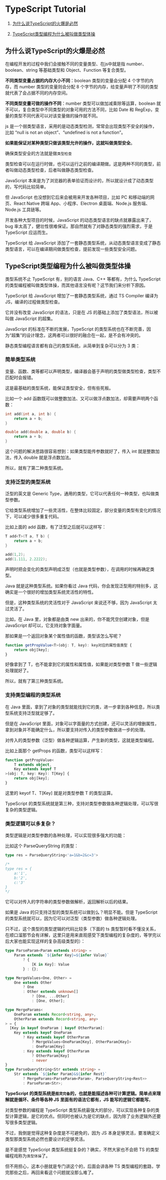 # TypeScript Tutorial

1. [为什么说TypeScript的火爆是必然](#为什么说typescript的火爆是必然)

1. [TypeScript类型编程为什么被叫做类型体操](#typescript类型编程为什么被叫做类型体操)

## 为什么说TypeScript的火爆是必然

在编程开发的过程中我们会接触不同的变量类型、在js中就是指 number、boolean、string 等基础类型和 Object、Function 等复合类型。


__不同类型变量占据的内存大小不同__：boolean 类型的变量会分配 4 个字节的内存，而 number 类型的变量则会分配 8 个字节的内存，给变量声明了不同的类型就代表了会占据不同的内存空间。


__不同类型变量可做的操作不同__：number 类型可以做加减乘除等运算，boolean 就不可以，复合类型中不同类型的对象可用的方法不同，比如 Date 和 RegExp，变量的类型不同代表可以对该变量做的操作就不同。


js 是一个弱类型语言，采用的是动态类型检测，常常会出现类型不安全的操作，比如  “null is not an object”、“undefined is not a function”。


__如果能保证对某种类型只做该类型允许的操作，这就叫做类型安全__。


确保类型安全的方法就是做`类型检查`


类型检查可以在运行时做，也可以运行之前的编译期做。这是两种不同的类型，前者叫做动态类型检查，后者叫做静态类型检查。


JavaScript 本来是为了浏览器的表单验证而设计的，所以就设计成了动态类型的，写代码比较简单。

但 JavaScript 也没想到它后来会被用来开发各种项目，比如 PC 和移动端的网页、React Native 跨端 App、小程序、Electron 桌面端、Node.js 服务端、Node.js 工具链等。

开发各种大型项目的时候，JavaScript 的动态类型语言的缺点就暴露出来了，bug 率太高了，健壮性很难保证。那自然就有了对静态类型的强烈需求，于是 TypeScript 应运而生。

TypeScript 给 JavaScript 添加了一套静态类型系统，从动态类型语言变成了静态类型语言，可以在编译期间做类型检查，提前发现一些类型安全问题。



## TypeScript类型编程为什么被叫做类型体操

类型系统不止 TypeScript 有，别的语言 Java、C++ 等都有，为什么 TypeScript 的类型编程被叫做类型体操，而其他语言没有呢？这节我们来分析下原因。

TypeScript 给 JavaScript 增加了一套静态类型系统，通过 TS Compiler 编译为 JS，编译的过程做类型检查。

它并没有改变 JavaScript 的语法，只是在 JS 的基础上添加了类型语法，所以被叫做 JavaScript 的超集。

JavaScript 的标准在不断的发展，TypeScript 的类型系统也在不断完善，因为“超集”的设计理念，这两者可以很好的融合在一起，是不会有冲突的。

静态类型编程语言都有自己的类型系统，从简单到复杂可以分为 3 类：

### 简单类型系统

变量、函数、类等都可以声明类型，编译器会基于声明的类型做类型检查，类型不匹配时会报错。

这是最基础的类型系统，能保证类型安全，但有些死板。

比如一个 add 函数既可以做整数加法、又可以做浮点数加法，却需要声明两个函数：

```c++
int add(int a, int b) {
    return a + b;
}

double add(double a, double b) {
    return a + b;
}
```

这个问题的解决思路很容易想到：如果类型能传参数就好了，传入 int 就是整数加法，传入 double 就是浮点数加法。

所以，就有了第二种类型系统。

### 支持泛型的类型系统

泛型的英文是 Generic Type，通用的类型，它可以代表任何一种类型，也叫做类型参数。

它给类型系统增加了一些灵活性，在整体比较固定，部分变量的类型有变化的情况下，可以减少很多重复代码。

比如上面的 add 函数，有了泛型之后就可以这样写：

```c++
T add<T>(T a, T b) {
    return a + b;
}

add(1,2);
add(1.111, 2.2222);
```

声明时把会变化的类型声明成泛型（也就是类型参数），在调用的时候再确定类型。

Java 就是这种类型系统。如果你看过 Java 代码，你会发现泛型用的特别多，这确实是一个很好的增加类型系统灵活性的特性。

但是，这种类型系统的灵活性对于 JavaScript 来说还不够，因为 JavaScript 太过灵活了。

比如，在 Java 里，对象都是由类 new 出来的，你不能凭空创建对象，但是 JavaScript 却可以，它支持对象字面量。

那如果是一个返回对象某个属性值的函数，类型该怎么写呢？

```ts
function getPropValue<T>(obj: T, key): key对应的属性值类型 {
    return obj[key];
}
```

好像拿到了 T，也不能拿到它的属性和属性值，如果能对类型参数 T 做一些逻辑处理就好了。

所以，就有了第三种类型系统。

### 支持类型编程的类型系统

在 Java 里面，拿到了对象的类型就能找到它的类，进一步拿到各种信息，所以类型系统支持泛型就足够了。

但是在 JavaScript 里面，对象可以字面量的方式创建，还可以灵活的增删属性，拿到对象并不能确定什么，所以要支持对传入的类型参数做进一步的处理。

对传入的类型参数（泛型）做各种逻辑运算，产生新的类型，这就是类型编程。

比如上面那个 getProps 的函数，类型可以这样写：

```ts
function getPropValue<
    T extends object,
    Key extends keyof T
>(obj: T, key: Key): T[Key] {
    return obj[key];
}
```

这里的 keyof T、T[Key] 就是对类型参数 T 的类型运算。

TypeScript 的类型系统就是第三种，支持对类型参数做各种逻辑处理，可以写很复杂的类型逻辑。

### 类型逻辑可以多复杂？

类型逻辑是对类型参数的各种处理，可以实现很多强大的功能：

比如这个 ParseQueryString 的类型：
```ts
type res = ParseQueryString<'a=1&b=2&c=3'>

/*
type res = {
    a:'1',
    b:'2',
    c:'3'
}
*/
```
它可以对传入的字符串的类型参数做解析，返回解析以后的结果。

如果是 Java 的只支持泛型的类型系统可以做到么？明显不能。但是 TypeScript 的类型系统就可以，因为它可以对泛型（类型参数）做各种逻辑处理。

只不过，这个类型的类型逻辑的代码比较多（下面的 ts 类型暂时看不懂没关系，在顺口溜那节会有详解，这里只是用来直观感受下类型编程的复杂度的，等学完以后大家也能实现这样的复杂高级类型的）：
```ts
type ParseParam<Param extends string> = 
    Param extends `${infer Key}=${infer Value}`
        ? {
            [K in Key]: Value 
        } : {};

type MergeValues<One, Other> = 
    One extends Other 
        ? One
        : Other extends unknown[]
            ? [One, ...Other]
            : [One, Other];

type MergeParams<
    OneParam extends Record<string, any>,
    OtherParam extends Record<string, any>
> = {
  [Key in keyof OneParam | keyof OtherParam]: 
    Key extends keyof OneParam
        ? Key extends keyof OtherParam
            ? MergeValues<OneParam[Key], OtherParam[Key]>
            : OneParam[Key]
        : Key extends keyof OtherParam 
            ? OtherParam[Key] 
            : never
}
type ParseQueryString<Str extends string> = 
    Str extends `${infer Param}&${infer Rest}`
        ? MergeParams<ParseParam<Param>, ParseQueryString<Rest>>
        : ParseParam<Str>;
```

__TypeScript 的类型系统是`图灵完备`的，也就是能描述各种可计算逻辑。简单点来理解就是循环、条件等各种 JS 里面有的语法它都有，JS 能写的逻辑它都能写__。

对类型参数的编程是 TypeScript 类型系统最强大的部分，可以实现各种复杂的类型计算逻辑，是它的优点。但同时也被认为是它的缺点，因为除了业务逻辑外还要写很多类型逻辑。

不过，我倒是觉得这种复杂度是不可避免的，因为 JS 本身足够灵活，要准确定义类型那类型系统必然也要设计的足够灵活。

是不是感觉 TypeScript 类型系统挺复杂的？确实，不然大家也不会把 TS 的类型编程戏称为`类型体操`了。

但不用担心，这本小册就是专门讲这个的，后面会讲各种 TS 类型编程的套路，学完那些之后，再回来看这个问题就没那么难了。